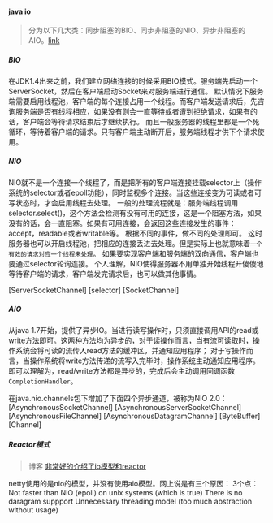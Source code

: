 #### java io
> 分为以下几大类：同步阻塞的BIO、同步非阻塞的NIO、异步非阻塞的AIO。[link](https://blog.csdn.net/skiof007/article/details/52873421)

##### BIO
在JDK1.4出来之前，我们建立网络连接的时候采用BIO模式。服务端先启动一个ServerSocket，然后在客户端启动Socket来对服务端进行通信。
默认情况下服务端需要启用线程池，客户端的每个连接占用一个线程。而客户端发送请求后，先咨询服务端是否有线程相应，如果没有则会一直等待或者遭到拒绝请求，如果有的话，客户端会等待请求结束后才继续执行。
而且一般服务器的线程里都是一个死循环，等待着客户端的请求。只有客户端主动断开后，服务端线程才供下个请求使用。

##### NIO
NIO就不是一个连接一个线程了，而是把所有的客户端连接挂载selector上（操作系统的selector或者epoll功能），同时监视多个连接。当这些连接变为可读或者可写状态时，才会启用线程去处理。
一般的处理流程就是：服务端线程调用selector.select()，这个方法会检测有没有可用的连接，这是一个阻塞方法，如果没有的话，会一直阻塞。如果有可用连接，会返回这些连接发生的事件：accept，readable或者writable等。
根据不同的事件，做不同的处理即可。
这时服务器也可以开启线程池，把相应的连接丢进去处理。但是实际上也就意味着`一个有效的请求对应一个线程来处理`。
如果要实现客户端和服务端的双向通信，客户端也要通过selector轮询连接。
个人理解，NIO使得服务器不用单独开始线程开傻傻地等待客户端的请求，客户端发完请求后，也可以做其他事情。

[ServerSocketChannel] [selector] [SocketChannel]

##### AIO
从java 1.7开始，提供了异步IO。当进行读写操作时，只须直接调用API的read或write方法即可。这两种方法均为异步的，对于读操作而言，当有流可读取时，操作系统会将可读的流传入read方法的缓冲区，并通知应用程序；
对于写操作而言，当操作系统将write方法传递的流写入完毕时，操作系统主动通知应用程序。  即可以理解为，read/write方法都是异步的，完成后会主动调用回调函数`CompletionHandler`。

在java.nio.channels包下增加了下面四个异步通道，被称为NIO 2.0：
[AsynchronousSocketChannel] [AsynchronousServerSocketChannel]
[AsynchronousFileChannel]  [AsynchronousDatagramChannel]
[ByteBuffer] [Channel]

##### Reactor模式
> 博客 [非常好的介绍了io模型和reactor](https://mp.weixin.qq.com/s/TBUxW0vgSdwL_n97ALGZpg)

netty使用的是nio的模型，并没有使用aio模型。网上说是有三个原因：
3个点：
Not faster than NIO (epoll) on unix systems (which is true)
There is no daragram suppport
Unnecessary threading model (too much abstraction without usage)

